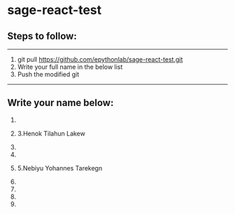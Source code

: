 # sage-react-test

## Steps to follow:

---

1. git pull https://github.com/epythonlab/sage-react-test.git
2. Write your full name in the below list
3. Push the modified git

---

## Write your name below:

1.
2. 3.Henok Tilahun Lakew

3.

4.

5. 5.Nebiyu Yohannes Tarekegn

6.

7.

8.

9.
